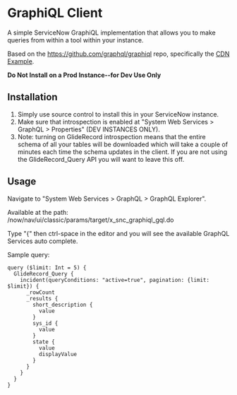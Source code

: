 # GraphiQL Client
A simple ServiceNow GraphiQL implementation that allows you to make queries from within a tool within your instance.

Based on the https://github.com/graphql/graphiql repo, specifically the [CDN Example](https://github.com/graphql/graphiql/tree/main/examples/graphiql-cdn).

**Do Not Install on a Prod Instance--for Dev Use Only**

## Installation
1. Simply use source control to install this in your ServiceNow instance. 
2. Make sure that introspection is enabled at "System Web Services > GraphQL > Properties" (DEV INSTANCES ONLY).  
3. Note: turning on GlideRecord introspection means that the entire schema of all your tables will be downloaded which will take a couple of minutes each time the schema updates in the client.  If you are not using the GlideRecord_Query API you will want to leave this off.

## Usage
Navigate to "System Web Services > GraphQL > GraphQL Explorer".

Available at the path:
/now/nav/ui/classic/params/target/x_snc_graphiql_gql.do

Type "{" then ctrl-space in the editor and you will see the available GraphQL Services auto complete.

Sample query:

```
query ($limit: Int = 5) {
  GlideRecord_Query {
    incident(queryConditions: "active=true", pagination: {limit: $limit}) {
      _rowCount
      _results {
        short_description {
          value
        }
        sys_id {
          value
        }
        state {
          value
          displayValue
        }
      }
    }
  }
}
```
